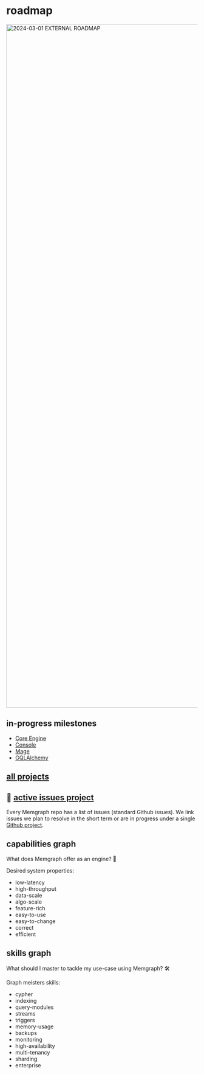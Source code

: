 # roadmap

<img width="1797" alt="2024-03-01 EXTERNAL ROADMAP" src="https://github.com/memgraph/roadmap/assets/4950251/83d30183-fda4-4cb0-a229-6f279dfbc528">

## in-progress milestones

* [Core Engine](https://github.com/memgraph/memgraph/milestones)
* [Console](https://github.com/memgraph/mgconsole/milestones)
* [Mage](https://github.com/memgraph/mage/milestones)
* [GQLAlchemy](https://github.com/memgraph/gqlalchemy/milestones)

## [all projects](https://github.com/orgs/memgraph/projects)

## 🚧 [active issues project](https://github.com/orgs/memgraph/projects/12)

Every Memgraph repo has a list of issues (standard Github issues).
We link issues we plan to resolve in the short term or are in progress
under a single [Github project](https://github.com/orgs/memgraph/projects/12).

## capabilities graph

What does Memgraph offer as an engine? 🤔

Desired system properties:
  * low-latency
  * high-throughput
  * data-scale
  * algo-scale
  * feature-rich
  * easy-to-use
  * easy-to-change
  * correct
  * efficient

## skills graph

What should I master to tackle my use-case using Memgraph? 🛠

Graph meisters skills:
  * cypher
  * indexing
  * query-modules
  * streams
  * triggers
  * memory-usage
  * backups
  * monitoring
  * high-availability
  * multi-tenancy
  * sharding
  * enterprise
